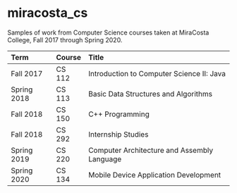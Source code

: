 # miracosta_cs

Samples of work from Computer Science courses taken at MiraCosta College, Fall 2017 through Spring 2020.

| Term | Course | Title |
| :--- | :--- | :--- |
| Fall 2017 | CS 112 | Introduction to Computer Science II: Java |
| Spring 2018 | CS 113 | Basic Data Structures and Algorithms |
| Fall 2018 | CS 150 | C++ Programming |
| Fall 2018 | CS 292 | Internship Studies |
| Spring 2019 | CS 220 | Computer Architecture and Assembly Language |
| Spring 2020 | CS 134 | Mobile Device Application Development |
